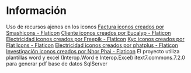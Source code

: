 ﻿
# Información
Uso de recursos ajenos en los iconos 
<a href="https://www.flaticon.es/iconos-gratis/factura" title="factura iconos">Factura iconos creados por Smashicons - Flaticon</a>
<a href="https://www.flaticon.es/iconos-gratis/cliente" title="cliente iconos">Cliente iconos creados por Eucalyp - Flaticon</a>
<a href="https://www.flaticon.es/iconos-gratis/electricidad" title="electricidad iconos">Electricidad iconos creados por Freepik - Flaticon</a>
<a href="https://www.flaticon.es/iconos-gratis/kyc" title="kyc iconos">Kyc iconos creados por Flat Icons - Flaticon</a>
<a href="https://www.flaticon.es/iconos-gratis/electricidad" title="electricidad iconos">Electricidad iconos creados por phatplus - Flaticon</a>
<a href="https://www.flaticon.es/iconos-gratis/investigacion" title="investigación iconos">Investigación iconos creados por Nhor Phai - Flaticon</a>
El proyecto utiliza plantillas word y excel  (Interop.Word e Interop.Excel)
itext7.commons.7.2.0 para generar pdf
base de datos SqlServer 